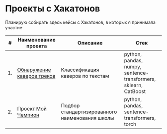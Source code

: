 # Проекты с Хакатонов

Планирую собирать здесь кейсы с Хакатонов, в которых я принимала участие

| #    | Наименование проекта                | Описание                                                     | Стек                                                         |
| ---- | ------------------------------------------------------------ | ------------------------------------------------------------ | ------------------------------------------------------------ |
| 1.   | [Обнаружение каверов треков](https://github.com/EktTitova/Hakaton-Projects/blob/main/Yandex%20music%20Hakaton/YM-18.ipynb) | Классификация каверов по текстам             | python, pandas, numpy, sentence-transformers, sklearn, CatBoost |
| 2.   | [Проект Мой Чемпион](https://github.com/EktTitova/Hakaton-Projects/blob/38ec8d0c5cd4daa2e1b1d55c531bd293ae398642/Champion_Project/Titova_my_Champion-2.ipynb) | Подбор стандартизированного наименования школы             | python, pandas, sentence-transformers, torch |

